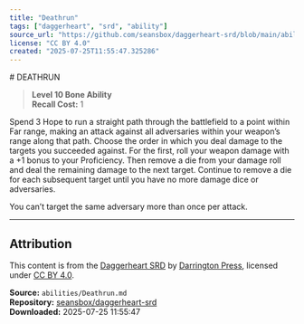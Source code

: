```yaml
---
title: "Deathrun"
tags: ["daggerheart", "srd", "ability"]
source_url: "https://github.com/seansbox/daggerheart-srd/blob/main/abilities/Deathrun.md"
license: "CC BY 4.0"
created: "2025-07-25T11:55:47.325286"
---
```


﻿# DEATHRUN

> **Level 10 Bone Ability**  
> **Recall Cost:** 1

Spend 3 Hope to run a straight path through the battlefield to a point within Far range, making an attack against all adversaries within your weapon’s range along that path. Choose the order in which you deal damage to the targets you succeeded against. For the first, roll your weapon damage with a +1 bonus to your Proficiency. Then remove a die from your damage roll and deal the remaining damage to the next target. Continue to remove a die for each subsequent target until you have no more damage dice or adversaries.

You can’t target the same adversary more than once per attack.

---

## Attribution

This content is from the [Daggerheart SRD](https://github.com/seansbox/daggerheart-srd/blob/main/abilities/Deathrun.md) by [Darrington Press](https://darringtonpress.com/), licensed under [CC BY 4.0](https://creativecommons.org/licenses/by/4.0/).

**Source:** `abilities/Deathrun.md`  
**Repository:** [seansbox/daggerheart-srd](https://github.com/seansbox/daggerheart-srd)  
**Downloaded:** 2025-07-25 11:55:47

